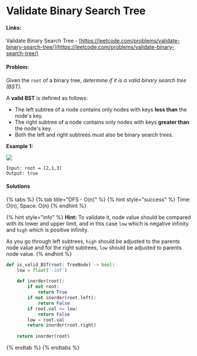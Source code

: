 # Validate Binary Search Tree

#### Links:

Validate Binary Search Tree - [https://leetcode.com/problems/validate-binary-search-tree/](https://leetcode.com/problems/validate-binary-search-tree/)

#### Problem:

Given the `root` of a binary tree, _determine if it is a valid binary search tree (BST)_.

A **valid BST** is defined as follows:

* The left subtree of a node contains only nodes with keys **less than** the node's key.
* The right subtree of a node contains only nodes with keys **greater than** the node's key.
* Both the left and right subtrees must also be binary search trees.

**Example 1:**

![](https://assets.leetcode.com/uploads/2020/12/01/tree1.jpg)

```
Input: root = [2,1,3]
Output: true
```

#### Solutions

{% tabs %}
{% tab title="DFS - O(n)" %}
{% hint style="success" %}
Time: O(n), Space: O(n)
{% endhint %}

{% hint style="info" %}
**Hint:** To validate it, node value should be compared with its lower and upper limit, and in this case `low` which is negative infinity and `high` which is positive infinity.

&#x20;As you go through left subtrees, `high` should be adjusted to the parents node value and for the right subtrees, `low` should be adjusted to parents node value.
{% endhint %}

```python
def is_valid_BST(root: TreeNode) -> bool:
    low = float('-inf')
    
    def inorder(root):
        if not root:
            return True
        if not inorder(root.left):
            return False
        if root.val <= low:
            return False
        low = root.val
        return inorder(root.right)
    
    return inorder(root)
```
{% endtab %}
{% endtabs %}
